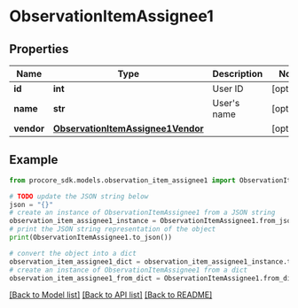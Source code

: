 # ObservationItemAssignee1


## Properties

Name | Type | Description | Notes
------------ | ------------- | ------------- | -------------
**id** | **int** | User ID | [optional] 
**name** | **str** | User&#39;s name | [optional] 
**vendor** | [**ObservationItemAssignee1Vendor**](ObservationItemAssignee1Vendor.md) |  | [optional] 

## Example

```python
from procore_sdk.models.observation_item_assignee1 import ObservationItemAssignee1

# TODO update the JSON string below
json = "{}"
# create an instance of ObservationItemAssignee1 from a JSON string
observation_item_assignee1_instance = ObservationItemAssignee1.from_json(json)
# print the JSON string representation of the object
print(ObservationItemAssignee1.to_json())

# convert the object into a dict
observation_item_assignee1_dict = observation_item_assignee1_instance.to_dict()
# create an instance of ObservationItemAssignee1 from a dict
observation_item_assignee1_from_dict = ObservationItemAssignee1.from_dict(observation_item_assignee1_dict)
```
[[Back to Model list]](../README.md#documentation-for-models) [[Back to API list]](../README.md#documentation-for-api-endpoints) [[Back to README]](../README.md)



